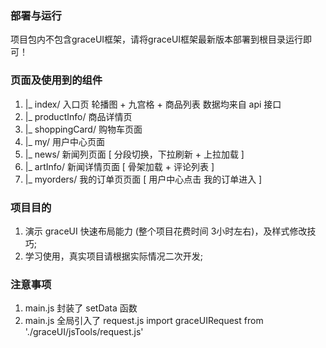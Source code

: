 ### 部署与运行
项目包内不包含graceUI框架，请将graceUI框架最新版本部署到根目录运行即可！

### 页面及使用到的组件
1. |_ index/ 入口页 轮播图 + 九宫格 + 商品列表 数据均来自 api 接口
2. |_ productInfo/ 商品详情页
3. |_ shoppingCard/ 购物车页面
4. |_ my/ 用户中心页面
5. |_ news/ 新闻列页面 [ 分段切换，下拉刷新 + 上拉加载 ]
6. |_ artInfo/ 新闻详情页面 [ 骨架加载 + 评论列表 ]
7. |_ myorders/ 我的订单页页面 [ 用户中心点击 我的订单进入 ]

### 项目目的
1. 演示 graceUI 快速布局能力 (整个项目花费时间 3小时左右)，及样式修改技巧;
2. 学习使用，真实项目请根据实际情况二次开发;

### 注意事项
1. main.js 封装了 setData 函数
2. main.js 全局引入了 request.js
import graceUIRequest from './graceUI/jsTools/request.js'